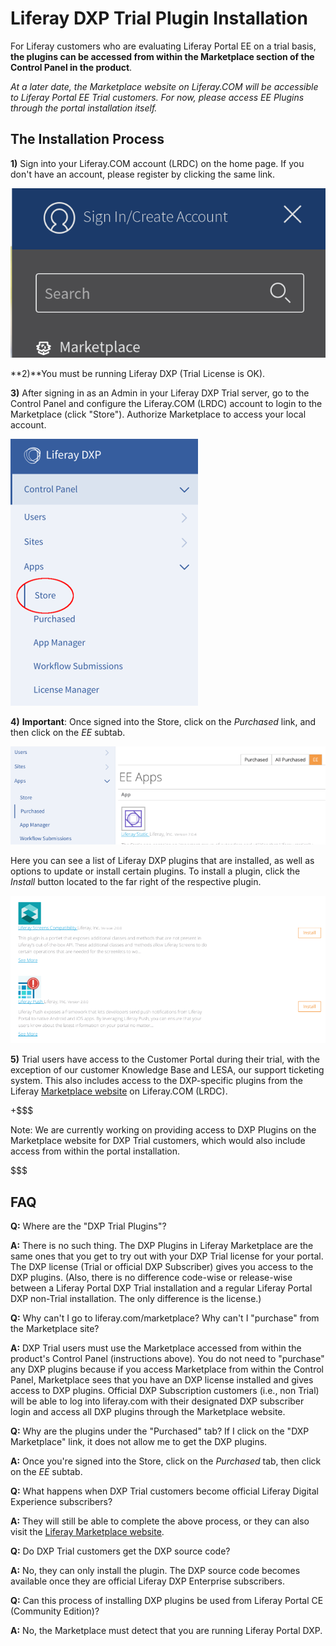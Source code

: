 # Liferay DXP Trial Plugin Installation [](id=liferay-dxp-trial-plugin-installation)

For Liferay customers who are evaluating Liferay Portal EE on a trial
basis, **the plugins can be accessed from within the Marketplace section
of the Control Panel in the product**. 

*At a later date, the Marketplace website on Liferay.COM will be accessible to
Liferay Portal EE Trial customers. For now, please access EE Plugins through the
portal installation itself.*  

## The Installation Process [](id=the-installation-process)

**1)** Sign into your Liferay.COM account (LRDC) on the home page. If you
don't have an account, please register by clicking the same link. 

![Click the hamburger menu to sign in or create an account.](../../images-dxp/liferay-com-sign-in.png)

**2)**You must be running Liferay DXP (Trial License is OK).


**3)** After signing in as an Admin in your Liferay DXP Trial
server, go to the Control Panel and configure the Liferay.COM (LRDC)
account to login to the Marketplace (click "Store"). Authorize Marketplace to
access your local account.

![Click the *Store* link and authorize Marketplace to access your local account.](../../images-dxp/dxp-store-link.png)

**4)** **Important**: Once signed into the Store, click on the *Purchased* link,
and then click on the *EE* subtab.

![The trial plugins are available as plugins already purchased.](../../images-dxp/dxp-store-ee.png)

Here you can see a list of Liferay DXP plugins that are installed, as well as
options to update or install certain plugins. To install a plugin, click the
*Install* button located to the far right of the respective plugin.

![Click the *Install* button to install a plugin.](../../images-dxp/dxp-store-install.png)

**5)** Trial users have access to the Customer Portal during their trial, with
the exception of our customer Knowledge Base and LESA, our support ticketing
system. This also includes access to the DXP-specific plugins from the Liferay
[Marketplace website](https://www.liferay.com/marketplace) on Liferay.COM
(LRDC).

+$$$

Note: We are currently working on providing access to DXP Plugins on the
Marketplace website for DXP Trial customers, which would also include
access from within the portal installation. 

$$$

## FAQ [](id=faq)

**Q:** Where are the "DXP Trial Plugins"?

**A:** There is no such thing. The DXP Plugins in Liferay Marketplace are
the same ones that you get to try out with your DXP Trial license for your
portal. The DXP license (Trial or official DXP Subscriber) gives you access to the
DXP plugins. (Also, there is no difference code-wise or release-wise between a
Liferay Portal DXP Trial installation and a regular Liferay Portal DXP non-Trial
installation. The only difference is the license.)

**Q:** Why can't I go to liferay.com/marketplace? Why can't I "purchase" from the
Marketplace site?

**A:** DXP Trial users must use the Marketplace accessed from within the
product's Control Panel (instructions above). You do not need to
"purchase" any DXP plugins because if you access Marketplace from within
the Control Panel, Marketplace sees that you have an DXP
license installed and gives access to DXP plugins. Official DXP
Subscription customers (i.e., non Trial) will be able to log into
liferay.com with their designated DXP subscriber login and access all DXP
plugins through the Marketplace website. 

**Q:** Why are the plugins under the "Purchased" tab? If I click on the
"DXP Marketplace" link, it does not allow me to get the DXP plugins.

**A:** Once you're signed into the Store, click on the *Purchased* tab,
then click on the *EE* subtab.

**Q:** What happens when DXP Trial customers become official Liferay
Digital Experience subscribers?

**A:** They will still be able to complete the above process, or they
can also visit the [Liferay Marketplace website](https://www.liferay.com/marketplace).

**Q:** Do DXP Trial customers get the DXP source code?

**A:** No, they can only install the plugin. The DXP source code becomes
available once they are official Liferay DXP Enterprise subscribers.

**Q:** Can this process of installing DXP plugins be used from Liferay Portal CE
(Community Edition)?

**A:** No, the Marketplace must detect that you are running Liferay Portal DXP.
